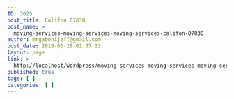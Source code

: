 ```yaml
---
ID: 3025
post_title: Califon 07830
post_name: >
  moving-services-moving-services-moving-services-califon-07830
author: mrgabonijeff@gmail.com
post_date: 2018-03-28 01:37:33
layout: page
link: >
  http://localhost/wordpress/moving-services-moving-services-moving-services-califon-07830/
published: true
tags: [ ]
categories: [ ]
---
```


